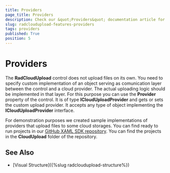 ```yaml
---
title: Providers
page_title: Providers
description: Check our &quot;Providers&quot; documentation article for the RadCloudUpload WPF control.
slug: radcloudupload-features-providers
tags: providers
published: True
position: 5
---
```


# Providers

The __RadCloudUpload__ control does not upload files on its own. You need to specify custom implementation of an object serving as comunication layer between the control and a cloud provider. The actual uploading logic should be implemented in that layer. For this purpose you can use the __Provider__ property of the control. It is of type __ICloudUploadProvider__ and gets or sets the custom upload provider. It accepts any type of object implementing the __ICloudUploadProvider__ interface.        

For demonstration purposes we created sample implementations of providers that upload files to some cloud storages. You can find ready to run projects in our [GitHub XAML SDK repository](https://github.com/telerik/xaml-sdk). You can find the projects in the __CloudUpload__ folder of the repository.

## See Also
* [Visual Structure]({%slug radcloudupload-structure%})
